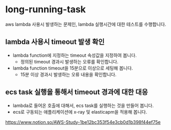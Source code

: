 # long-running-task

aws lambda 사용시 발생하는 문제인, lambda 실행시간에 대한 테스트를 수행합니다.

## lambda 사용시 timeout 발생 확인

  * lambda function에 지정하는 timeout 속성값을 지정하여 봅니다.
    * 정의된 timeout 경과시 발생하는 오류를 확인합니다.
  * lambda function timeout을 15분으로 이상으로 세팅해 봅니다.
    * 15분 이상 경과시 발생하는 오류 내용을 확인합니다.

## ecs task 실행을 통해서 timeout 경과에 대한 대응

  * lambda로 들어온 호출에 대해서, ecs task를 실행하는 것을 만들어 봅니다.
  * ecs로 구동되는 애플리케이션에 x-ray 및 elasticapm을 적용해 봅니다.


https://www.notion.so/AWS-Study-1be12bc353f54e3cb0d1b398f44ef75e